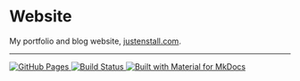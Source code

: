 # Website

My portfolio and blog website, [justenstall.com](https://justenstall.com).

----

<a href="https://justenstall.com">
  <img alt="GitHub Pages"
    src="https://img.shields.io/badge/justenstall.com-blue?logo=github&label=pages&labelColor=181717"/>
</a>
<a href="https://github.com/justenstall/website/actions?query=workflow%3ABuild+branch%3Amain">
  <img alt="Build Status"
    src="https://img.shields.io/github/actions/workflow/status/justenstall/website/build.yml?logo=github&labelColor=181717"/>
</a>
<a href="https://squidfunk.github.io/mkdocs-material/">
  <img alt="Built with Material for MkDocs"
    src="https://img.shields.io/badge/Material_for_MkDocs-526CFE?logo=MaterialForMkDocs&logoColor=white"/>
</a>
